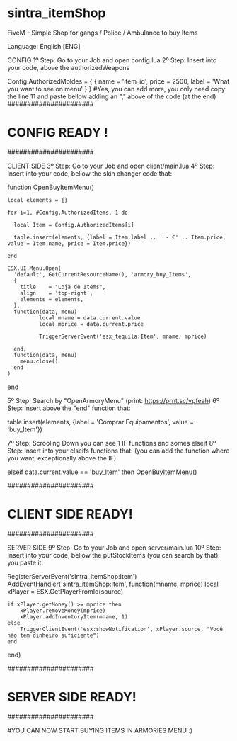 # sintra_itemShop
FiveM - Simple Shop for gangs / Police / Ambulance to buy Items


Language: English [ENG]

CONFIG 
1º Step: Go to your Job and open config.lua
2º Step: Insert into your code, above the authorizedWeapons

Config.AuthorizedMoldes = {
	{ name = 'item_id',     price = 2500, label = 'What you want to see on menu' }
}
#Yes, you can add more, you only need copy the line 11 and paste bellow adding an "," above of the code (at the end)
######################
#   CONFIG READY !   #
######################

CLIENT SIDE
3º Step: Go to your Job and open client/main.lua
4º Step: Insert into your code, bellow the skin changer code that:

function OpenBuyItemMenu()


    local elements = {}

    for i=1, #Config.AuthorizedItems, 1 do

      local Item = Config.AuthorizedItems[i]

      table.insert(elements, {label = Item.label .. ' - €' .. Item.price, value = Item.name, price = Item.price})

    end

    ESX.UI.Menu.Open(
      'default', GetCurrentResourceName(), 'armory_buy_Items',
      {
        title    = "Loja de Items",
        align    = 'top-right',
        elements = elements,
      },
      function(data, menu)
			  local mname = data.current.value
			  local mprice = data.current.price

              TriggerServerEvent('esx_tequila:Item', mname, mprice)

      end,
      function(data, menu)
        menu.close()
      end
    )
end

5º Step: Search by "OpenArmoryMenu" (print: https://prnt.sc/vpfeah)
6º Step: Insert above the "end" function that:

table.insert(elements, {label = 'Comprar Equipamentos', value = 'buy_Item'})

7º Step: Scrooling Down you can see 1 IF functions and somes elseif
8º Step: Insert into your elseifs functions that: (you can add the function where you want, exceptionally above the IF)

elseif data.current.value == 'buy_Item' then
	OpenBuyItemMenu()

######################
# CLIENT SIDE READY! #
######################

SERVER SIDE
9º Step: Go to your Job and open server/main.lua
10º Step: Insert into your code, bellow the putStockItems (you can search by that) you paste it:

RegisterServerEvent('sintra_itemShop:Item')
AddEventHandler('sintra_itemShop:Item', function(mname, mprice)
	local xPlayer = ESX.GetPlayerFromId(source)


	if xPlayer.getMoney() >= mprice then
		xPlayer.removeMoney(mprice)
		xPlayer.addInventoryItem(mname, 1)
	else
		TriggerClientEvent('esx:showNotification', xPlayer.source, "Você não tem dinheiro suficiente")	
	end
end)

######################
# SERVER SIDE READY! #
######################


#YOU CAN NOW START BUYING ITEMS IN ARMORIES MENU :)
